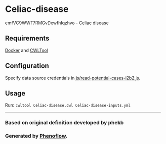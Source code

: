 # Celiac-disease

emfVC9WWT7RMGvDewfhIqzhvo - Celiac disease

## Requirements

[Docker](https://docs.docker.com/install/) and [CWLTool](https://github.com/common-workflow-language/cwltool#install)

## Configuration

Specify data source credentials in [js/read-potential-cases-i2b2.js](js/read-potential-cases-i2b2.js).

## Usage

Run: `cwltool Celiac-disease.cwl Celiac-disease-inputs.yml`

***

### Based on original definition developed by phekb
### Generated by [Phenoflow](https://kclhi.org/phenoflow).
